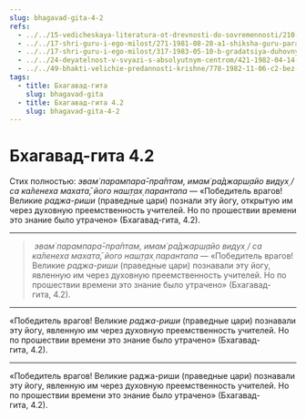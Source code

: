 ```yaml
---
slug: bhagavad-gita-4-2
refs:
  - ../../15-vedicheskaya-literatura-ot-drevnosti-do-sovremennosti/210-1981-03-03-b2-duhovnaya-literatura-eto-vdohnovenie-iz-vysshego-mira.md
  - ../../17-shri-guru-i-ego-milost/271-1981-08-28-a1-shiksha-guru-parampara.md
  - ../../17-shri-guru-i-ego-milost/317-1983-05-10-b-gradatsiya-duhovnyh-uchitelej.md
  - ../../24-deyatelnost-v-svyazi-s-absolyutnym-centrom/421-1982-04-14-c6-d1-nekotorye-polozheniya-karma-jogi-v-gite.md
  - ../../49-bhakti-velichie-predannosti-krishne/778-1982-11-06-c2-bez-blagosloveniya-vajshnava-dazhe-izuchenie-pisanij-yavlyaetsya-karma-kandoj-i-ne-dast-ponimaniya-istiny.md
tags:
  - title: Бхагавад-гита
    slug: bhagavad-gita
  - title: Бхагавад-гита 4.2
    slug: bhagavad-gita-4-2
---
```


# Бхагавад-гита 4.2

Стих полностью: *эвам̇ парампара̄-пра̄птам, имам̇ ра̄джарш̣айо видух̣ / са ка̄ленеха махата̄, його наш̣т̣ах̣ парантапа* — «Победитель врагов! Великие *раджа-риши* (праведные цари) познали эту йогу, открытую им через духовную преемственность учителей. Но по прошествии времени это знание было утрачено» (Бхагавад-гита, 4.2).

---

> *эвам̇ парампара̄-пра̄птам, имам̇ ра̄джарш̣айо видух̣ / са ка̄ленеха махата̄, його наш̣т̣ах̣ парантапа* — «Победитель врагов! Великие *раджа-риши* (праведные цари) познавали эту йогу, явленную им через духовную преемственность учителей. Но по прошествии времени это знание было утрачено» (Бхагавад-гита, 4.2).

---

«Победитель врагов! Великие *раджа-риши* (праведные цари) познавали эту йогу, явленную им через духовную преемственность учителей. Но по прошествии времени это знание было утрачено» (Бхагавад-гита, 4.2).

---

«Победитель врагов! Великие раджа-риши (праведные цари) познавали эту йогу, явленную им через духовную преемственность учителей. Но по прошествии времени это знание было утрачено» (Бхагавад-гита, 4.2).
